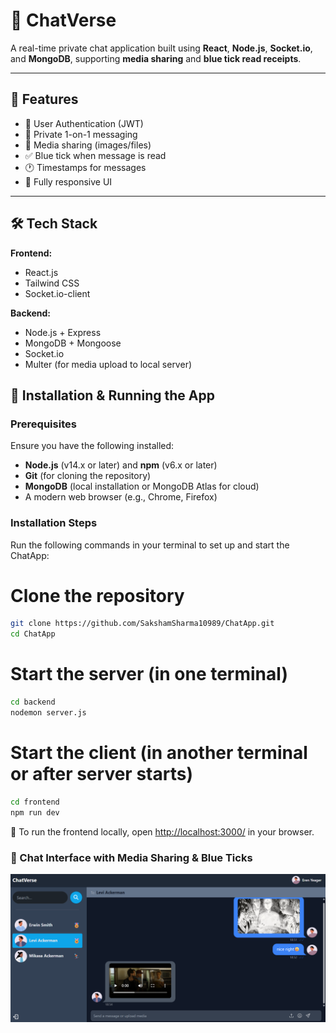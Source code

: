 # 💬 ChatVerse

A real-time private chat application built using **React**, **Node.js**, **Socket.io**, and **MongoDB**, supporting **media sharing** and **blue tick read receipts**.

---

## 🚀 Features

- 🔐 User Authentication (JWT)
- 💬 Private 1-on-1 messaging
- 📁 Media sharing (images/files)
- ✅ Blue tick when message is read
- 🕐 Timestamps for messages
- 📱 Fully responsive UI

---

## 🛠️ Tech Stack

**Frontend:**
- React.js
- Tailwind CSS
- Socket.io-client

**Backend:**
- Node.js + Express
- MongoDB + Mongoose
- Socket.io
- Multer (for media upload to local server)

## 🔧 Installation & Running the App

### Prerequisites

Ensure you have the following installed:
- **Node.js** (v14.x or later) and **npm** (v6.x or later)
- **Git** (for cloning the repository)
- **MongoDB** (local installation or MongoDB Atlas for cloud)
- A modern web browser (e.g., Chrome, Firefox)

### Installation Steps

Run the following commands in your terminal to set up and start the ChatApp:
# Clone the repository 
```bash
git clone https://github.com/SakshamSharma10989/ChatApp.git
cd ChatApp
```

# Start the server (in one terminal)
```bash
cd backend
nodemon server.js
```
# Start the client (in another terminal or after server starts)
```bash
cd frontend
npm run dev
```
🚀 To run the frontend locally, open [http://localhost:3000/](http://localhost:3000/) in your browser.
### 💬 Chat Interface with Media Sharing & Blue Ticks
![Chat](media/chat-media.png)

